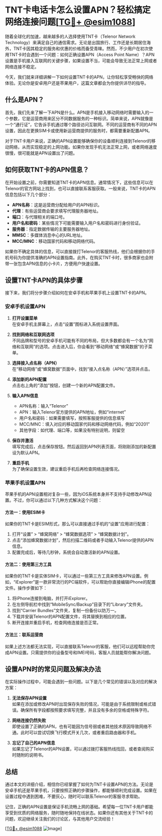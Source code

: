 # TNT卡电话卡怎么设置APN？轻松搞定网络连接问题[[TG💪+ @esim1088](https://t.me/s/esim1088)]

随着全球化的加速，越来越多的人选择使用TNT卡（Telenor Network Technology）来满足自己的通信需求。无论是出国旅行、工作还是长期居住海外，TNT卡因其稳定的服务和优惠的价格而备受青睐。然而，不少用户在初次使用TNT卡时会遇到一个问题：如何正确设置APN（Access Point Name）？APN设置是手机接入互联网的关键步骤，如果设置不当，可能会导致无法正常上网或者网络连接不稳定。

今天，我们就来详细讲解一下如何设置TNT卡的APN，让你轻松享受畅快的网络体验。无论你是安卓用户还是苹果用户，这篇文章都会为你提供详尽的指导。

## 什么是APN？

首先，我们先来了解一下APN是什么。APN是手机接入移动网络时需要输入的一个参数，它是运营商用来区分不同数据服务的一种标识。简单来说，APN就像是一个“通行证”，它告诉手机通过哪个路径访问互联网。不同的运营商有不同的APN设置，因此在更换SIM卡或使用新运营商提供的服务时，都需要重新配置APN。

对于TNT卡用户来说，正确的APN设置能够确保你的设备顺利连接到Telenor的移动网络，从而实现稳定的上网功能。如果你发现手机无法正常上网，或者网络速度很慢，很可能就是APN设置出了问题。

## 如何获取TNT卡的APN信息？

在开始设置之前，你需要知道TNT卡的APN信息。通常情况下，这些信息可以在Telenor的官方网站上找到，也可以直接联系客服获取。一般来说，TNT卡的APN信息包括以下几个部分：

- **APN名称**：这是运营商分配给用户的APN标识。
- **代理**：有些运营商会要求填写代理服务器地址。
- **端口**：与代理相关的端口号。
- **用户名和密码**：某些情况下可能需要输入用户名和密码进行身份验证。
- **服务器**：指定数据传输的主要服务器地址。
- **MMSC**：多媒体消息中心的URL地址。
- **MCC/MNC**：移动国家代码和移动网络代码。

如果你不确定具体的信息，可以直接拨打Telenor的客服热线，他们会根据你的手机号码为你提供准确的APN设置指南。此外，在购买TNT卡时，很多商家也会附带一张包含APN信息的小卡片，方便用户快速设置。

## 设置TNT卡APN的具体步骤

接下来，我们将分步骤介绍如何在安卓手机和苹果手机上设置TNT卡的APN。

### 安卓手机设置APN

1. **打开设置菜单**  
   在安卓手机主屏幕上，点击“设置”图标进入系统设置界面。

2. **找到网络和互联网选项**  
   不同品牌和型号的安卓手机可能有不同的布局，但大多数都会有一个名为“网络和互联网”的选项。点击进入后，你会看到“移动网络”或“蜂窝数据”的子菜单。

3. **选择接入点名称（APN）**  
   在“移动网络”或“蜂窝数据”页面中，找到“接入点名称（APN）”选项并点击。

4. **添加新的APN配置**  
   点击右上角的“添加”按钮，创建一个新的APN配置文件。

5. **输入APN信息**  
   - APN名称：输入“Telenor”
   - APN：输入Telenor官方提供的APN地址，例如“internet”
   - 用户名和密码：如果需要填写，按照客服提供的信息填写
   - MCC/MNC：填入对应的移动国家代码和移动网络代码，例如“20201”
   - 其他字段：如代理、端口等，如果没有特别说明，则留空

6. **保存并激活**  
   填写完成后，点击保存按钮。然后返回到APN列表页面，将刚刚添加的新配置设为默认APN。

7. **重启手机**  
   为了确保设置生效，建议重启手机后再检查网络连接情况。

### 苹果手机设置APN

苹果手机的APN设置相对复杂一些，因为iOS系统本身并不支持手动修改APN设置。不过，你可以通过以下几种方式解决这个问题：

#### 方法一：使用ESIM卡
如果你的TNT卡是ESIM形式，那么可以直接通过手机的“设置”应用进行配置：
1. 打开“设置” > “蜂窝网络” > “蜂窝数据选项” > “蜂窝数据计划”。
2. 点击“添加蜂窝数据计划”，然后扫描二维码或者手动输入Telenor提供的APN信息。
3. 配置完成后，等待几秒钟，系统会自动激活新的APN设置。

#### 方法二：使用第三方工具
如果你的TNT卡是实体SIM卡，可以通过一些第三方工具来修改APN设置。例如，“iExplorer”是一款非常流行的PC端软件，可以帮助你直接编辑iPhone的配置文件。操作步骤如下：
1. 将iPhone连接到电脑，并打开iExplorer。
2. 在左侧导航栏中找到“MobileSync/Backup”目录下的“Library”文件夹。
3. 找到“Carrier Bundles”文件夹，复制一份备份以防万一。
4. 下载并安装Telenor的APN配置文件，将其替换到相应的位置。
5. 断开连接并重启手机，检查网络连接是否正常。

#### 方法三：联系运营商
如果上述方法都无法实现，可以直接联系Telenor的客服，他们可以远程帮助你完成APN设置。只需提供你的设备型号和IMEI号码，客服人员就能帮你解决问题。

## 设置APN时的常见问题及解决办法

在实际操作过程中，可能会遇到一些问题。以下是几个常见的错误以及对应的解决方案：

1. **无法保存APN设置**  
   如果在添加或修改APN时出现保存失败的情况，可能是由于系统限制或格式错误。确保所有字段都按照要求填写完整，并且没有多余的空格或特殊字符。

2. **网络连接仍然失败**  
   即使设置了正确的APN，也有可能因为信号弱或者其他技术原因导致网络不通。此时可以尝试切换飞行模式开关几次，或者重启路由器和手机。

3. **忘记了自己的APN信息**  
   如果忘记了Telenor的APN设置，可以通过拨打客服热线找回，或者查阅购买时随附的说明书。

## 总结

通过本文的详细介绍，相信你已经掌握了如何为TNT卡设置APN的方法。无论是安卓手机还是苹果手机，只要按照正确的步骤操作，都能够顺利完成设置。如果在设置过程中遇到困难，不要灰心，随时可以联系Telenor的客服寻求帮助。

记住，正确的APN设置是保证手机流畅上网的基础。希望每一位TNT卡用户都能享受到优质的网络服务，随时随地保持在线状态。如果你还有其他关于TNT卡的问题，欢迎继续关注我们的讨论区，与其他用户交流经验！

[[TG💪+ @esim1088](https://t.me/s/esim1088) ![Image](https://i.postimg.cc/4NQfJmqS/Snipaste-2025-05-13-00-14-12.png)]